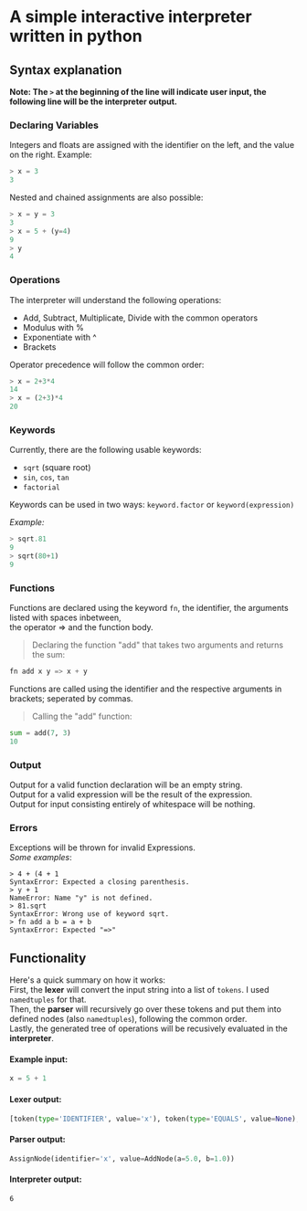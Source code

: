# **A simple interactive interpreter written in python**


## Syntax explanation



**Note: The `>` at the beginning of the line will indicate user input, the following line will be the interpreter
output.**

### Declaring Variables


Integers and floats are assigned with the identifier on the left, and the value on the right. Example:

```python
> x = 3
3
```

Nested and chained assignments are also possible:

```python
> x = y = 3
3
> x = 5 + (y=4)
9
> y
4
```

### Operations


The interpreter will understand the following operations:

- Add, Subtract, Multiplicate, Divide with the common operators
- Modulus with %
- Exponentiate with ^
- Brackets

Operator precedence will follow the common order:

```python
> x = 2+3*4
14
> x = (2+3)*4
20
```

### Keywords


Currently, there are the following usable keywords:

- `sqrt` (square root)
- `sin`, `cos`, `tan`
- `factorial`

Keywords can be used in two ways: `keyword.factor` or `keyword(expression)`

*Example:*

```python
> sqrt.81
9
> sqrt(80+1)
9
```

### Functions


Functions are declared using the keyword `fn`, the identifier, the arguments listed with spaces inbetween, <br>
the operator =>
and the function body.
> Declaring the function "add" that takes two arguments and returns the sum:

```python
fn add x y => x + y
```

Functions are called using the identifier and the respective arguments in brackets; seperated by commas.
> Calling the "add" function:

```python
sum = add(7, 3)
10
```

### Output


Output for a valid function declaration will be an empty string. <br>
Output for a valid expression will be the result of the expression.<br>
Output for input consisting entirely of whitespace will be nothing.

### Errors


Exceptions will be thrown for invalid Expressions. <br>
*Some examples*:

```
> 4 + (4 + 1
SyntaxError: Expected a closing parenthesis.
> y + 1
NameError: Name "y" is not defined.
> 81.sqrt
SyntaxError: Wrong use of keyword sqrt.
> fn add a b = a + b
SyntaxError: Expected "=>"
```

## Functionality

Here's a quick summary on how it works: <br>
First, the **lexer** will convert the input string into a list of `tokens`. I used `namedtuples` for that. <br>
Then, the **parser** will recursively go over these tokens and put them into defined nodes (also `namedtuples`),
following the common order. <br>
Lastly, the generated tree of operations will be recusively evaluated in the **interpreter**. <br>

#### Example input:

```python
x = 5 + 1
```

#### Lexer output:

```python
[token(type='IDENTIFIER', value='x'), token(type='EQUALS', value=None), token(type='NUMBER', value=5.0), token(type='PLUS_SIGN', value=None), token(type='NUMBER', value=1.0)]
```

#### Parser output:

```python
AssignNode(identifier='x', value=AddNode(a=5.0, b=1.0))
```

#### Interpreter output:

```
6
```
